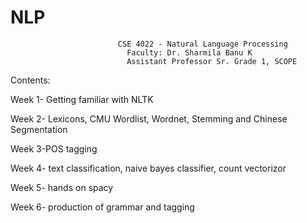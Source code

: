 # NLP
                            CSE 4022 - Natural Language Processing 
                              Faculty: Dr. Sharmila Banu K
                              Assistant Professor Sr. Grade 1, SCOPE
                              
                              
Contents:

Week 1- Getting familiar with NLTK 

Week 2- Lexicons, CMU Wordlist, Wordnet, Stemming and Chinese Segmentation

Week 3-POS tagging 

Week 4- text classification, naive bayes classifier, count vectorizor

Week 5- hands on spacy 

Week 6- production of grammar and tagging
                             
